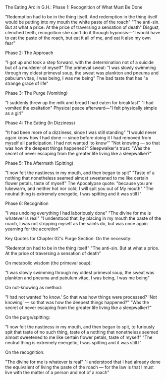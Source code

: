 The Eating Arc in G.H.:
Phase 1: Recognition of What Must Be Done

"Redemption had to be in the thing itself. And redemption in the thing itself would be putting into my mouth the white paste of the roach"
"The anti-sin. But at what a price. At the price of traversing a sensation of death"
Disgust, clenched teeth, recognition she can't do it through hypnosis—"I would have to eat the paste of the roach, but eat it all of me, and eat it also my own fear"

Phase 2: The Approach

"I got up and took a step forward, with the determination not of a suicide but of a murderer of myself"
The primeval sweat: "I was slowly swimming through my oldest primeval soup, the sweat was plankton and pneuma and pabulum vitae, I was being, I was me being"
The bad taste that has "a strange grace of life"

Phase 3: The Purge (Vomiting)

"I suddenly threw up the milk and bread I had eaten for breakfast"
"I had vomited the exaltation"
Physical peace afterward—"I felt physically simple as a girl"

Phase 4: The Eating (In Dizziness)

"It had been more of a dizziness, since I was still standing"
"I would never again know how I had done — since before doing it I had removed from myself all participation. I had not wanted 'to know'"
"Not knowing — so that was how the deepest things happened?"
Sleepwalker's trust: "Was the secret of never escaping from the greater life living like a sleepwalker?"

Phase 5: The Aftermath (Spitting)

"I now felt the nastiness in my mouth, and then began to spit"
"Taste of a nothing that nonetheless seemed almost sweetened to me like certain flower petals, taste of myself"
The Apocalypse quote: "because you are lukewarm, and neither hot nor cold, I will spit you out of My mouth"
"The neutral thing is extremely energetic, I was spitting and it was still I"

Phase 6: Recognition

"I was undoing everything I had laboriously done"
"The divine for me is whatever is real"
"I understood that, by placing in my mouth the paste of the roach, I was not stripping myself as the saints do, but was once again yearning for the accretion"


Key Quotes for Chapter 02's Purge Section:
On the necessity:

"Redemption had to be in the thing itself"
"The anti-sin. But at what a price. At the price of traversing a sensation of death"

On metabolic wisdom (the primeval soup):

"I was slowly swimming through my oldest primeval soup, the sweat was plankton and pneuma and pabulum vitae, I was being, I was me being"

On not-knowing as method:

"I had not wanted 'to know.' So that was how things were processed? 'Not knowing' — so that was how the deepest things happened?"
"Was the secret of never escaping from the greater life living like a sleepwalker?"

On the purge/spitting:

"I now felt the nastiness in my mouth, and then began to spit, to furiously spit that taste of no such thing, taste of a nothing that nonetheless seemed almost sweetened to me like certain flower petals, taste of myself"
"The neutral thing is extremely energetic, I was spitting and it was still I"

On the recognition:

"The divine for me is whatever is real"
"I understood that I had already done the equivalent of living the paste of the roach — for the law is that I must live with the matter of a person and not of a roach"